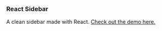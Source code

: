 ### React Sidebar

A clean sidebar made with React. [Check out the demo here.](http://nigelgilbert.github.io/react-sidebar/)

